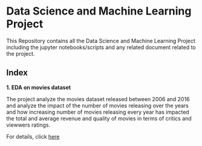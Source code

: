# Data Science and Machine Learning Project 

This Repository contains all the Data Science and Machine Learning Project including the jupyter notebooks/scripts and any related document related to the project.

## Index

**1.  EDA on movies dataset**

The project analyze the movies dataset released between 2006 and 2016 and analyze the impact of the number of movies releasing over the years and how increasing number of movies releasing every year has impacted the total and average revenue and quality of movies in terms of critics and viewwers ratings.

For details, click [here](https://raw.githubusercontent.com/AnkitNigam1985/Data-Science-Projects/master/Term1-Term2-Project/EDA%20on%20movies%20data/README.md "here")
